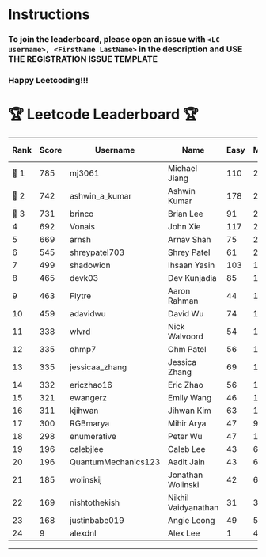 # Instructions
### To join the leaderboard, please open an issue with `<LC username>, <FirstName LastName>` in the description and USE THE REGISTRATION ISSUE TEMPLATE
### Happy Leetcoding!!!


# 🏆 Leetcode Leaderboard 🏆

| Rank | Score | Username       | Name | Easy | Medium | Hard | Problems Solved |
|------|----------------|-----------------|-------------------|--------------|--------------|--------------|--------------|
| 🥇 1 | 785 | mj3061 | Michael Jiang | 110 | 273 | 43 | 426 |
| 🥈 2 | 742 | ashwin_a_kumar | Ashwin Kumar | 178 | 252 | 20 | 450 |
| 🥉 3 | 731 | brinco | Brian Lee | 91 | 263 | 38 | 392 |
| 4 | 692 | Vonais | John Xie | 117 | 235 | 35 | 387 |
| 5 | 669 | arnsh | Arnav Shah | 75 | 219 | 52 | 346 |
| 6 | 545 | shreypatel703 | Shrey Patel | 61 | 206 | 24 | 291 |
| 7 | 499 | shadowion | Ihsaan Yasin | 103 | 168 | 20 | 291 |
| 8 | 465 | devk03 | Dev Kunjadia | 85 | 175 | 10 | 270 |
| 9 | 463 | Flytre | Aaron Rahman | 44 | 148 | 41 | 233 |
| 10 | 459 | adavidwu | David Wu | 74 | 152 | 27 | 253 |
| 11 | 338 | wlvrd | Nick Walvoord | 54 | 130 | 8 | 192 |
| 12 | 335 | ohmp7 | Ohm Patel | 56 | 123 | 11 | 190 |
| 13 | 335 | jessicaa_zhang | Jessica Zhang | 69 | 121 | 8 | 198 |
| 14 | 332 | ericzhao16 | Eric Zhao | 56 | 123 | 10 | 189 |
| 15 | 321 | ewangerz | Emily Wang | 46 | 109 | 19 | 174 |
| 16 | 311 | kjihwan | Jihwan Kim | 63 | 103 | 14 | 180 |
| 17 | 300 | RGBmarya | Mihir Arya | 47 | 98 | 19 | 164 |
| 18 | 298 | enumerative | Peter Wu | 47 | 106 | 13 | 166 |
| 19 | 196 | calebjlee | Caleb Lee | 43 | 66 | 7 | 116 |
| 20 | 196 | QuantumMechanics123 | Aadit Jain | 43 | 63 | 9 | 115 |
| 21 | 185 | wolinskij | Jonathan Wolinski | 42 | 67 | 3 | 112 |
| 22 | 169 | nishtothekish | Nikhil Vaidyanathan | 31 | 36 | 22 | 89 |
| 23 | 168 | justinbabe019 | Angie Leong | 49 | 55 | 3 | 107 |
| 24 | 9 | alexdnl | Alex Lee | 1 | 4 | 0 | 5 |
---